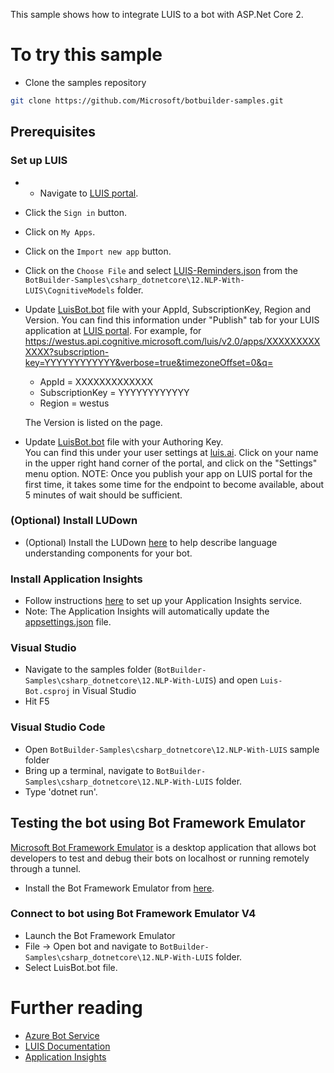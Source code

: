 ﻿﻿This sample shows how to integrate LUIS to a bot with ASP.Net Core 2. 

# To try this sample

- Clone the samples repository
```bash
git clone https://github.com/Microsoft/botbuilder-samples.git
```



## Prerequisites
### Set up LUIS
- - Navigate to [LUIS portal](https://www.luis.ai).
- Click the `Sign in` button.
- Click on `My Apps`.
- Click on the `Import new app` button.
- Click on the `Choose File` and select [LUIS-Reminders.json](LUIS-Reminders.json) from the `BotBuilder-Samples\csharp_dotnetcore\12.NLP-With-LUIS\CognitiveModels` folder.
- Update [LuisBot.bot](LuisBot.bot) file with your AppId, SubscriptionKey, Region and Version. 
    You can find this information under "Publish" tab for your LUIS application at [LUIS portal](https://www.luis.ai).  For example, for https://westus.api.cognitive.microsoft.com/luis/v2.0/apps/XXXXXXXXXXXXX?subscription-key=YYYYYYYYYYYY&verbose=true&timezoneOffset=0&q= 

    - AppId = XXXXXXXXXXXXX
    - SubscriptionKey = YYYYYYYYYYYY
    - Region =  westus

    The Version is listed on the page.
- Update [LuisBot.bot](LuisBot.bot) file with your Authoring Key.  
    You can find this under your user settings at [luis.ai](https://www.luis.ai).  Click on your name in the upper right hand corner of the portal, and click on the "Settings" menu option.
NOTE: Once you publish your app on LUIS portal for the first time, it takes some time for the endpoint to become available, about 5 minutes of wait should be sufficient.
### (Optional) Install LUDown
- (Optional) Install the LUDown [here](https://github.com/Microsoft/botbuilder-tools/tree/master/packages/LUDown) to help describe language understanding components for your bot.
### Install Application Insights
  -  Follow instructions [here](https://docs.microsoft.com/en-us/azure/application-insights/app-insights-asp-net-core) to set up your Application Insights service.
  - Note: The Application Insights will automatically update the [appsettings.json](appsettings.json) file.

### Visual Studio
- Navigate to the samples folder (`BotBuilder-Samples\csharp_dotnetcore\12.NLP-With-LUIS`) and open `Luis-Bot.csproj` in Visual Studio 
- Hit F5

### Visual Studio Code
- Open `BotBuilder-Samples\csharp_dotnetcore\12.NLP-With-LUIS` sample folder
- Bring up a terminal, navigate to `BotBuilder-Samples\csharp_dotnetcore\12.NLP-With-LUIS` folder.
- Type 'dotnet run'.

## Testing the bot using Bot Framework Emulator
[Microsoft Bot Framework Emulator](https://aka.ms/botframeworkemulator) is a desktop application that allows bot developers to test and debug their bots on localhost or running remotely through a tunnel.

- Install the Bot Framework Emulator from [here](https://aka.ms/botframeworkemulator).

### Connect to bot using Bot Framework Emulator **V4**
- Launch the Bot Framework Emulator
- File -> Open bot and navigate to `BotBuilder-Samples\csharp_dotnetcore\12.NLP-With-LUIS` folder.
- Select LuisBot.bot file.

# Further reading
- [Azure Bot Service](https://docs.microsoft.com/en-us/azure/bot-service/bot-service-overview-introduction?view=azure-bot-service-4.0)
- [LUIS Documentation](https://docs.microsoft.com/en-us/azure/cognitive-services/LUIS/)
- [Application Insights](https://azure.microsoft.com/en-us/services/application-insights/)

